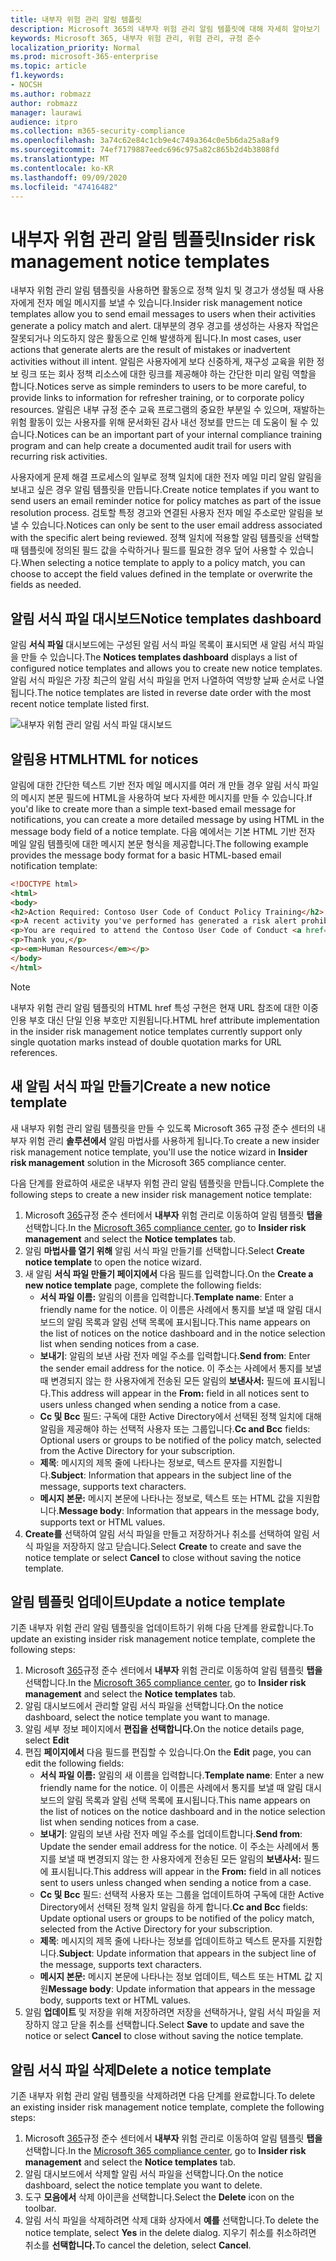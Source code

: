 ```yaml
---
title: 내부자 위험 관리 알림 템플릿
description: Microsoft 365의 내부자 위험 관리 알림 템플릿에 대해 자세히 알아보기
keywords: Microsoft 365, 내부자 위험 관리, 위험 관리, 규정 준수
localization_priority: Normal
ms.prod: microsoft-365-enterprise
ms.topic: article
f1.keywords:
- NOCSH
ms.author: robmazz
author: robmazz
manager: laurawi
audience: itpro
ms.collection: m365-security-compliance
ms.openlocfilehash: 3a74c62e84c1cb9e4c749a364c0e5b6da25a8af9
ms.sourcegitcommit: 74ef7179887eedc696c975a82c865b2d4b3808fd
ms.translationtype: MT
ms.contentlocale: ko-KR
ms.lasthandoff: 09/09/2020
ms.locfileid: "47416482"
---
```

# <a name="insider-risk-management-notice-templates"></a><span data-ttu-id="63b7b-104">내부자 위험 관리 알림 템플릿</span><span class="sxs-lookup"><span data-stu-id="63b7b-104">Insider risk management notice templates</span></span>

<span data-ttu-id="63b7b-105">내부자 위험 관리 알림 템플릿을 사용하면 활동으로 정책 일치 및 경고가 생성될 때 사용자에게 전자 메일 메시지를 보낼 수 있습니다.</span><span class="sxs-lookup"><span data-stu-id="63b7b-105">Insider risk management notice templates allow you to send email messages to users when their activities generate a policy match and alert.</span></span> <span data-ttu-id="63b7b-106">대부분의 경우 경고를 생성하는 사용자 작업은 잘못되거나 의도하지 않은 활동으로 인해 발생하게 됩니다.</span><span class="sxs-lookup"><span data-stu-id="63b7b-106">In most cases, user actions that generate alerts are the result of mistakes or inadvertent activities without ill intent.</span></span> <span data-ttu-id="63b7b-107">알림은 사용자에게 보다 신중하게, 재구성 교육을 위한 정보 링크 또는 회사 정책 리소스에 대한 링크를 제공해야 하는 간단한 미리 알림 역할을 합니다.</span><span class="sxs-lookup"><span data-stu-id="63b7b-107">Notices serve as simple reminders to users to be more careful, to provide links to information for refresher training, or to corporate policy resources.</span></span> <span data-ttu-id="63b7b-108">알림은 내부 규정 준수 교육 프로그램의 중요한 부분일 수 있으며, 재발하는 위험 활동이 있는 사용자를 위해 문서화된 감사 내선 정보를 만드는 데 도움이 될 수 있습니다.</span><span class="sxs-lookup"><span data-stu-id="63b7b-108">Notices can be an important part of your internal compliance training program and can help create a documented audit trail for users with recurring risk activities.</span></span>

<span data-ttu-id="63b7b-109">사용자에게 문제 해결 프로세스의 일부로 정책 일치에 대한 전자 메일 미리 알림 알림을 보내고 싶은 경우 알림 템플릿을 만듭니다.</span><span class="sxs-lookup"><span data-stu-id="63b7b-109">Create notice templates if you want to send users an email reminder notice for policy matches as part of the issue resolution process.</span></span> <span data-ttu-id="63b7b-110">검토할 특정 경고와 연결된 사용자 전자 메일 주소로만 알림을 보낼 수 있습니다.</span><span class="sxs-lookup"><span data-stu-id="63b7b-110">Notices can only be sent to the user email address associated with the specific alert being reviewed.</span></span> <span data-ttu-id="63b7b-111">정책 일치에 적용할 알림 템플릿을 선택할 때 템플릿에 정의된 필드 값을 수락하거나 필드를 필요한 경우 덮어 사용할 수 있습니다.</span><span class="sxs-lookup"><span data-stu-id="63b7b-111">When selecting a notice template to apply to a policy match, you can choose to accept the field values defined in the template or overwrite the fields as needed.</span></span>

## <a name="notice-templates-dashboard"></a><span data-ttu-id="63b7b-112">알림 서식 파일 대시보드</span><span class="sxs-lookup"><span data-stu-id="63b7b-112">Notice templates dashboard</span></span>

<span data-ttu-id="63b7b-113">알림 **서식 파일** 대시보드에는 구성된 알림 서식 파일 목록이 표시되면 새 알림 서식 파일을 만들 수 있습니다.</span><span class="sxs-lookup"><span data-stu-id="63b7b-113">The **Notices templates dashboard** displays a list of configured notice templates and allows you to create new notice templates.</span></span> <span data-ttu-id="63b7b-114">알림 서식 파일은 가장 최근의 알림 서식 파일을 먼저 나열하여 역방향 날짜 순서로 나열됩니다.</span><span class="sxs-lookup"><span data-stu-id="63b7b-114">The notice templates are listed in reverse date order with the most recent notice template listed first.</span></span>

![내부자 위험 관리 알림 서식 파일 대시보드](../media/insider-risk-notices-dashboard.png)

## <a name="html-for-notices"></a><span data-ttu-id="63b7b-116">알림용 HTML</span><span class="sxs-lookup"><span data-stu-id="63b7b-116">HTML for notices</span></span>

<span data-ttu-id="63b7b-117">알림에 대한 간단한 텍스트 기반 전자 메일 메시지를 여러 개 만들 경우 알림 서식 파일의 메시지 본문 필드에 HTML을 사용하여 보다 자세한 메시지를 만들 수 있습니다.</span><span class="sxs-lookup"><span data-stu-id="63b7b-117">If you'd like to create more than a simple text-based email message for notifications, you can create a more detailed message by using HTML in the message body field of a notice template.</span></span> <span data-ttu-id="63b7b-118">다음 예에서는 기본 HTML 기반 전자 메일 알림 템플릿에 대한 메시지 본문 형식을 제공합니다.</span><span class="sxs-lookup"><span data-stu-id="63b7b-118">The following example provides the message body format for a basic HTML-based email notification template:</span></span>

```HTML
<!DOCTYPE html>
<html>
<body>
<h2>Action Required: Contoso User Code of Conduct Policy Training</h2>
<p>A recent activity you've performed has generated a risk alert prohibited by the Contoso User <a href='https://www.contoso.com'>Code of Conduct Policy</a>.</p>
<p>You are required to attend the Contoso User Code of Conduct <a href='https://www.contoso.com'>training</a> within the next 14 days. Please contact <a href='mailto:hr@contoso.com'>Human Resources</a> with any questions about this training request.</p>
<p>Thank you,</p>
<p><em>Human Resources</em></p>
</body>
</html>
```

> [!NOTE]
> <span data-ttu-id="63b7b-119">내부자 위험 관리 알림 템플릿의 HTML href 특성 구현은 현재 URL 참조에 대한 이중 인용 부호 대신 단일 인용 부호만 지원됩니다.</span><span class="sxs-lookup"><span data-stu-id="63b7b-119">HTML href attribute implementation in the insider risk management notice templates currently support only single quotation marks instead of double quotation marks for URL references.</span></span>

## <a name="create-a-new-notice-template"></a><span data-ttu-id="63b7b-120">새 알림 서식 파일 만들기</span><span class="sxs-lookup"><span data-stu-id="63b7b-120">Create a new notice template</span></span>

<span data-ttu-id="63b7b-121">새 내부자 위험 관리 알림 템플릿을 만들 수 있도록 Microsoft 365 규정 준수 센터의 내부자 위험 관리 **솔루션에서** 알림 마법사를 사용하게 됩니다.</span><span class="sxs-lookup"><span data-stu-id="63b7b-121">To create a new insider risk management notice template, you'll use the notice wizard in **Insider risk management** solution in the Microsoft 365 compliance center.</span></span>

<span data-ttu-id="63b7b-122">다음 단계를 완료하여 새로운 내부자 위험 관리 알림 템플릿을 만듭니다.</span><span class="sxs-lookup"><span data-stu-id="63b7b-122">Complete the following steps to create a new insider risk management notice template:</span></span>

1. <span data-ttu-id="63b7b-123">Microsoft [365](https://compliance.microsoft.com)규정 준수 센터에서 **내부자** 위험 관리로 이동하여 알림 템플릿 **탭을** 선택합니다.</span><span class="sxs-lookup"><span data-stu-id="63b7b-123">In the [Microsoft 365 compliance center](https://compliance.microsoft.com), go to **Insider risk management** and select the **Notice templates** tab.</span></span>
2. <span data-ttu-id="63b7b-124">알림 **마법사를 열기 위해** 알림 서식 파일 만들기를 선택합니다.</span><span class="sxs-lookup"><span data-stu-id="63b7b-124">Select **Create notice template** to open the notice wizard.</span></span>
3. <span data-ttu-id="63b7b-125">새 알림 **서식 파일 만들기 페이지에서** 다음 필드를 입력합니다.</span><span class="sxs-lookup"><span data-stu-id="63b7b-125">On the **Create a new notice template** page, complete the following fields:</span></span>
    - <span data-ttu-id="63b7b-126">**서식 파일 이름:** 알림의 이름을 입력합니다.</span><span class="sxs-lookup"><span data-stu-id="63b7b-126">**Template name**: Enter a friendly name for the notice.</span></span> <span data-ttu-id="63b7b-127">이 이름은 사례에서 통지를 보낼 때 알림 대시보드의 알림 목록과 알림 선택 목록에 표시됩니다.</span><span class="sxs-lookup"><span data-stu-id="63b7b-127">This name appears on the list of notices on the notice dashboard and in the notice selection list when sending notices from a case.</span></span>
    - <span data-ttu-id="63b7b-128">**보내기**: 알림의 보낸 사람 전자 메일 주소를 입력합니다.</span><span class="sxs-lookup"><span data-stu-id="63b7b-128">**Send from**: Enter the sender email address for the notice.</span></span> <span data-ttu-id="63b7b-129">이 주소는 사례에서 통지를 보낼 때 변경되지 않는 한 사용자에게 전송된 모든 알림의 **보낸사서:** 필드에 표시됩니다.</span><span class="sxs-lookup"><span data-stu-id="63b7b-129">This address will appear in the **From:** field in all notices sent to users unless changed when sending a notice from a case.</span></span>
    - <span data-ttu-id="63b7b-130">**Cc 및 Bcc** 필드: 구독에 대한 Active Directory에서 선택된 정책 일치에 대해 알림을 제공해야 하는 선택적 사용자 또는 그룹입니다.</span><span class="sxs-lookup"><span data-stu-id="63b7b-130">**Cc and Bcc** fields: Optional users or groups to be notified of the policy match, selected from the Active Directory for your subscription.</span></span>
    - <span data-ttu-id="63b7b-131">**제목**: 메시지의 제목 줄에 나타나는 정보로, 텍스트 문자를 지원합니다.</span><span class="sxs-lookup"><span data-stu-id="63b7b-131">**Subject**: Information that appears in the subject line of the message, supports text characters.</span></span>
    - <span data-ttu-id="63b7b-132">**메시지 본문:** 메시지 본문에 나타나는 정보로, 텍스트 또는 HTML 값을 지원합니다.</span><span class="sxs-lookup"><span data-stu-id="63b7b-132">**Message body**: Information that appears in the message body, supports text or HTML values.</span></span>
4. <span data-ttu-id="63b7b-133">**Create를** 선택하여 알림 서식 파일을  만들고 저장하거나 취소를 선택하여 알림 서식 파일을 저장하지 않고 닫습니다.</span><span class="sxs-lookup"><span data-stu-id="63b7b-133">Select **Create** to create and save the notice template or select **Cancel** to close without saving the notice template.</span></span>

## <a name="update-a-notice-template"></a><span data-ttu-id="63b7b-134">알림 템플릿 업데이트</span><span class="sxs-lookup"><span data-stu-id="63b7b-134">Update a notice template</span></span>

<span data-ttu-id="63b7b-135">기존 내부자 위험 관리 알림 템플릿을 업데이트하기 위해 다음 단계를 완료합니다.</span><span class="sxs-lookup"><span data-stu-id="63b7b-135">To update an existing insider risk management notice template, complete the following steps:</span></span>

1. <span data-ttu-id="63b7b-136">Microsoft [365](https://compliance.microsoft.com)규정 준수 센터에서 **내부자** 위험 관리로 이동하여 알림 템플릿 **탭을** 선택합니다.</span><span class="sxs-lookup"><span data-stu-id="63b7b-136">In the [Microsoft 365 compliance center](https://compliance.microsoft.com), go to **Insider risk management** and select the **Notice templates** tab.</span></span>
2. <span data-ttu-id="63b7b-137">알림 대시보드에서 관리할 알림 서식 파일을 선택합니다.</span><span class="sxs-lookup"><span data-stu-id="63b7b-137">On the notice dashboard, select the notice template you want to manage.</span></span>
3. <span data-ttu-id="63b7b-138">알림 세부 정보 페이지에서 **편집을 선택합니다.**</span><span class="sxs-lookup"><span data-stu-id="63b7b-138">On the notice details page, select **Edit**</span></span>
4. <span data-ttu-id="63b7b-139">편집 **페이지에서** 다음 필드를 편집할 수 있습니다.</span><span class="sxs-lookup"><span data-stu-id="63b7b-139">On the **Edit** page, you can edit the following fields:</span></span>
    - <span data-ttu-id="63b7b-140">**서식 파일 이름:** 알림의 새 이름을 입력합니다.</span><span class="sxs-lookup"><span data-stu-id="63b7b-140">**Template name**: Enter a new friendly name for the notice.</span></span> <span data-ttu-id="63b7b-141">이 이름은 사례에서 통지를 보낼 때 알림 대시보드의 알림 목록과 알림 선택 목록에 표시됩니다.</span><span class="sxs-lookup"><span data-stu-id="63b7b-141">This name appears on the list of notices on the notice dashboard and in the notice selection list when sending notices from a case.</span></span>
    - <span data-ttu-id="63b7b-142">**보내기**: 알림의 보낸 사람 전자 메일 주소를 업데이트합니다.</span><span class="sxs-lookup"><span data-stu-id="63b7b-142">**Send from**: Update the sender email address for the notice.</span></span> <span data-ttu-id="63b7b-143">이 주소는 사례에서 통지를 보낼 때 변경되지 않는 한 사용자에게 전송된 모든 알림의 **보낸사서:** 필드에 표시됩니다.</span><span class="sxs-lookup"><span data-stu-id="63b7b-143">This address will appear in the **From:** field in all notices sent to users unless changed when sending a notice from a case.</span></span>
    - <span data-ttu-id="63b7b-144">**Cc 및 Bcc** 필드: 선택적 사용자 또는 그룹을 업데이트하여 구독에 대한 Active Directory에서 선택된 정책 일치 알림을 하게 합니다.</span><span class="sxs-lookup"><span data-stu-id="63b7b-144">**Cc and Bcc** fields: Update optional users or groups to be notified of the policy match, selected from the Active Directory for your subscription.</span></span>
    - <span data-ttu-id="63b7b-145">**제목**: 메시지의 제목 줄에 나타나는 정보를 업데이트하고 텍스트 문자를 지원합니다.</span><span class="sxs-lookup"><span data-stu-id="63b7b-145">**Subject**: Update information that appears in the subject line of the message, supports text characters.</span></span>
    - <span data-ttu-id="63b7b-146">**메시지 본문:** 메시지 본문에 나타나는 정보 업데이트, 텍스트 또는 HTML 값 지원</span><span class="sxs-lookup"><span data-stu-id="63b7b-146">**Message body**: Update information that appears in the message body, supports text or HTML values.</span></span>
5. <span data-ttu-id="63b7b-147">알림 **업데이트** 및 저장을 위해  저장하려면 저장을 선택하거나, 알림 서식 파일을 저장하지 않고 닫을 취소를 선택합니다.</span><span class="sxs-lookup"><span data-stu-id="63b7b-147">Select **Save** to update and save the notice or select **Cancel** to close without saving the notice template.</span></span>

## <a name="delete-a-notice-template"></a><span data-ttu-id="63b7b-148">알림 서식 파일 삭제</span><span class="sxs-lookup"><span data-stu-id="63b7b-148">Delete a notice template</span></span>

<span data-ttu-id="63b7b-149">기존 내부자 위험 관리 알림 템플릿을 삭제하려면 다음 단계를 완료합니다.</span><span class="sxs-lookup"><span data-stu-id="63b7b-149">To delete an existing insider risk management notice template, complete the following steps:</span></span>

1. <span data-ttu-id="63b7b-150">Microsoft [365](https://compliance.microsoft.com)규정 준수 센터에서 **내부자** 위험 관리로 이동하여 알림 템플릿 **탭을** 선택합니다.</span><span class="sxs-lookup"><span data-stu-id="63b7b-150">In the [Microsoft 365 compliance center](https://compliance.microsoft.com), go to **Insider risk management** and select the **Notice templates** tab.</span></span>
2. <span data-ttu-id="63b7b-151">알림 대시보드에서 삭제할 알림 서식 파일을 선택합니다.</span><span class="sxs-lookup"><span data-stu-id="63b7b-151">On the notice dashboard, select the notice template you want to delete.</span></span>
3. <span data-ttu-id="63b7b-152">도구 **모음에서** 삭제 아이콘을 선택합니다.</span><span class="sxs-lookup"><span data-stu-id="63b7b-152">Select the **Delete** icon on the toolbar.</span></span>
4. <span data-ttu-id="63b7b-153">알림 서식 파일을 삭제하려면 삭제 대화 상자에서 **예를** 선택합니다.</span><span class="sxs-lookup"><span data-stu-id="63b7b-153">To delete the notice template, select **Yes** in the delete dialog.</span></span> <span data-ttu-id="63b7b-154">지우기 취소를 취소하려면 취소를 **선택합니다.**</span><span class="sxs-lookup"><span data-stu-id="63b7b-154">To cancel the deletion, select **Cancel**.</span></span>
